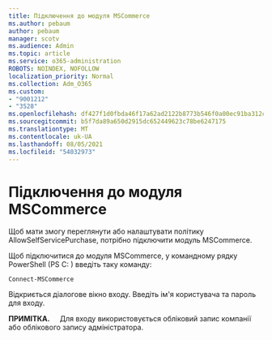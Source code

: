 ```yaml
---
title: Підключення до модуля MSCommerce
ms.author: pebaum
author: pebaum
manager: scotv
ms.audience: Admin
ms.topic: article
ms.service: o365-administration
ROBOTS: NOINDEX, NOFOLLOW
localization_priority: Normal
ms.collection: Adm_O365
ms.custom:
- "9001212"
- "3528"
ms.openlocfilehash: df427f1d0fbda46f17a62ad2122b8773b546f0a00ec91ba312c609e4a670870f
ms.sourcegitcommit: b5f7da89a650d2915dc652449623c78be6247175
ms.translationtype: MT
ms.contentlocale: uk-UA
ms.lasthandoff: 08/05/2021
ms.locfileid: "54032973"
---
```

# <a name="connect-to-the-mscommerce-module"></a>Підключення до модуля MSCommerce

Щоб мати змогу переглянути або налаштувати політику AllowSelfServicePurchase, потрібно підключити модуль MSCommerce.  

Щоб підключитися до модуля MSCommerce, у командному рядку PowerShell (PS C: \) введіть таку команду:

`Connect-MSCommerce`

Відкриється діалогове вікно входу. Введіть ім'я користувача та пароль для входу.

**ПРИМІТКА.** &nbsp; &nbsp; Для входу використовується обліковий запис компанії або облікового запису адміністратора.
